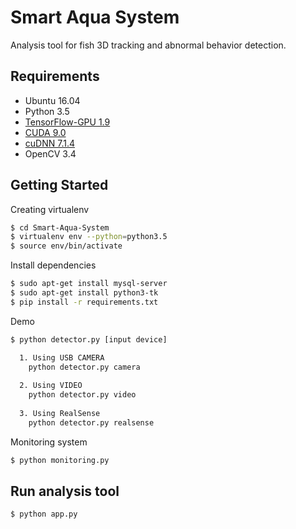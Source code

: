 # Smart Aqua System
Analysis tool for fish 3D tracking and abnormal behavior detection.


## Requirements
- Ubuntu 16.04
- Python 3.5
- [TensorFlow-GPU 1.9](https://www.tensorflow.org/install)
- [CUDA 9.0](https://developer.nvidia.com/cuda-downloads)
- [cuDNN 7.1.4](https://developer.nvidia.com/cudnn)
- OpenCV 3.4


## Getting Started
Creating virtualenv
```bash
$ cd Smart-Aqua-System
$ virtualenv env --python=python3.5
$ source env/bin/activate
```

Install dependencies
```bash
$ sudo apt-get install mysql-server
$ sudo apt-get install python3-tk
$ pip install -r requirements.txt
```

Demo
```bash
$ python detector.py [input device]

  1. Using USB CAMERA
    python detector.py camera
    
  2. Using VIDEO
    python detector.py video
    
  3. Using RealSense
    python detector.py realsense
```

Monitoring system 
```bash
$ python monitoring.py
```


## Run analysis tool
```bash
$ python app.py
```
